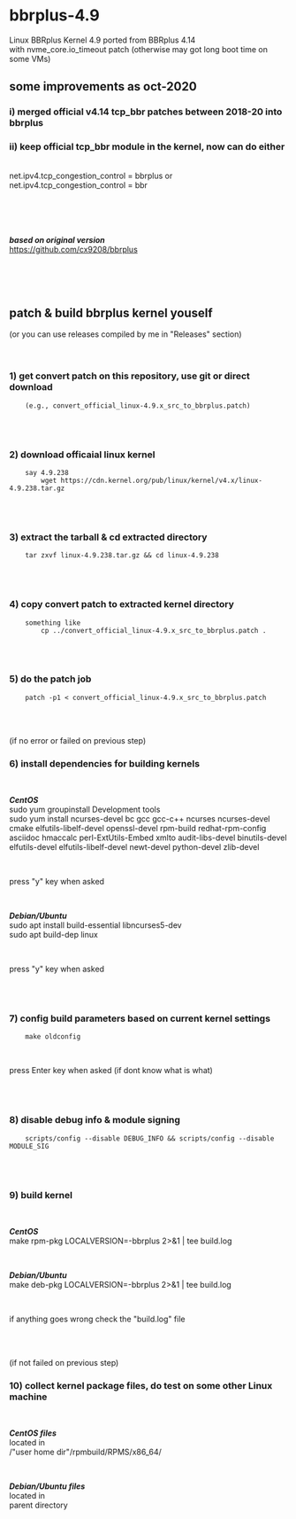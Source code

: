 # bbrplus-4.9
Linux BBRplus Kernel 4.9 ported from BBRplus 4.14   
with nvme_core.io_timeout patch (otherwise may got long boot time on some VMs)  
  
  
  
## some improvements as oct-2020

###  i)   merged official v4.14 tcp_bbr patches between 2018-20 into bbrplus  
###  ii)  keep official tcp_bbr module in the kernel, now can do either  
<br/>
net.ipv4.tcp_congestion_control = bbrplus    or    net.ipv4.tcp_congestion_control = bbr   
<br/>
<br/>
<br/>
<br/>
<br/>

***based on original version***  
https://github.com/cx9208/bbrplus

<br/>
<br/>
<br/>

## patch & build bbrplus kernel youself
(or you can use releases compiled by me in "Releases" section)      
<br/>
<br/>

### 1) get convert patch on this repository, use git or direct download
        (e.g., convert_official_linux-4.9.x_src_to_bbrplus.patch)

<br/>
<br/>

### 2) download officaial linux kernel
        say 4.9.238        
            wget https://cdn.kernel.org/pub/linux/kernel/v4.x/linux-4.9.238.tar.gz

<br/>
<br/>

### 3) extract the tarball & cd extracted directory
        tar zxvf linux-4.9.238.tar.gz && cd linux-4.9.238

<br/>
<br/>

### 4) copy convert patch to extracted kernel directory
        something like
            cp ../convert_official_linux-4.9.x_src_to_bbrplus.patch .

<br/>
<br/>

### 5) do the patch job
        patch -p1 < convert_official_linux-4.9.x_src_to_bbrplus.patch

<br/>
<br/>

(if no error or failed on previous step)
### 6) install dependencies for building kernels

<br/>

***CentOS***  
sudo yum groupinstall Development tools  
sudo yum install ncurses-devel bc gcc gcc-c++ ncurses ncurses-devel cmake elfutils-libelf-devel openssl-devel rpm-build redhat-rpm-config asciidoc hmaccalc perl-ExtUtils-Embed xmlto audit-libs-devel binutils-devel elfutils-devel elfutils-libelf-devel newt-devel python-devel zlib-devel

<br/>

press "y" key when asked

<br/>

***Debian/Ubuntu***  
sudo apt install build-essential libncurses5-dev  
sudo apt build-dep linux

<br/>

press "y" key when asked

<br/>
<br/>

### 7) config build parameters based on current kernel settings
        make oldconfig

<br/>

press Enter key when asked (if dont know what is what)


<br/>
<br/>

### 8) disable debug info & module signing
        scripts/config --disable DEBUG_INFO && scripts/config --disable MODULE_SIG


<br/>
<br/>

### 9) build kernel

<br/>

***CentOS***   
make rpm-pkg LOCALVERSION=-bbrplus 2>&1 | tee build.log

<br/>

***Debian/Ubuntu***  
make deb-pkg LOCALVERSION=-bbrplus 2>&1 | tee build.log

<br/>

if anything goes wrong check the "build.log" file

<br/>
<br/>

(if not failed on previous step)
### 10) collect kernel package files, do test on some other Linux machine

<br/>

***CentOS files***   
located in  
/"user home dir"/rpmbuild/RPMS/x86_64/

<br/>

***Debian/Ubuntu files***  
located in  
parent directory  
